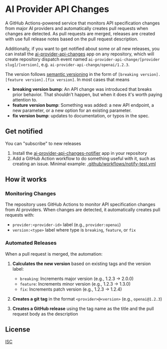 # AI Provider API Changes

A GitHub Actions-powered service that monitors API specification changes from major AI providers and automatically creates pull requests when changes are detected. As pull requests are merged, releases are created with use full release notes based on the pull request description.

Additionally, if you want to get notified about some or all new releases, you can install the [ai-provider-api-changes](https://github.com/apps/ai-provider-api-changes) app on any repository, which will create repository dispatch event named `ai-provider-api-change/[provider slug]/[version]`, e.g. `ai-provider-api-change/openai/1.2.3`.

The version follows [semantic versioning](https://semver.org/) in the form of `[breaking version].[feature version].[fix version]`. In most cases that means

- **breaking version bump**: An API change was introduced that breaks prior behavior. That shouldn't happen, but when it does it's worth paying attention to.
- **feature version bump**: Something was added: a new API endpoint, a new parameter, or a new option for an existing parameter.
- **fix version bump**: updates to documentation, or typos in the spec.

## Get notified

You can "subscribe" to new releases

1. Install the [ai-provider-api-changes-notifier](https://github.com/apps/ai-provider-api-changes-notifier) app in your repository
2. Add a GitHub Action workflow to do something useful with it, such as creating an issue. Minimal example: [.github/workflows/notify-test.yml](.github/workflows/notify-test.yml)

## How it works

### Monitoring Changes

The repository uses GitHub Actions to monitor API specification changes from AI providers. When changes are detected, it automatically creates pull requests with:

- `provider:<provider-id>` label (e.g., `provider:openai`)
- `version:<type>` label where type is `breaking`, `feature`, or `fix`

### Automated Releases

When a pull request is merged, the automation:

1. **Calculates the new version** based on existing tags and the version label:
   - `breaking`: Increments major version (e.g., 1.2.3 → 2.0.0)
   - `feature`: Increments minor version (e.g., 1.2.3 → 1.3.0) 
   - `fix`: Increments patch version (e.g., 1.2.3 → 1.2.4)

2. **Creates a git tag** in the format `<provider>@<version>` (e.g., `openai@1.2.3`)

3. **Creates a GitHub release** using the tag name as the title and the pull request body as the description

## License

[ISC](LICENSE)